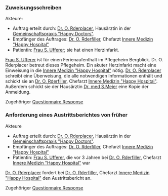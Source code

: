 ### Zuweisungsschreiben
Akteure:

* Auftrag erteilt durch: [Dr. O. Rderplacer](Practitioner-ORderplacer.html), Hausärztin in der [Gemeinschaftspraxis "Happy Doctors"](Organization-HappyDoctors.html).
* Empfänger des Auftrages: [Dr. O. Rderfiller](Practitioner-ORderfiller.html), Chefarzt [Innere Medizin "Happy Hospital"](Organization-HappyHospital.html)
* Patientin: [Frau S. Ufferer](Patient-SUfferer.html); sie hat einen Herzinfarkt.

[Frau S. Ufferer](Patient-SUfferer.html) ist für einen Ferienaufenthalt im Pflegeheim Bergblick. Dr. O. Rderplacer betreut dieses Pflegeheim. Ein akuter Herzinfarkt macht eine Einweisung in die [Innere Medizin "Happy Hospital"](Organization-HappyHospital.html) nötig. [Dr. O. Rderplacer](Practitioner-ORderplacer.html) schreibt eine Überweisung, die alle notwendigen Informationen enthält und schickt sie an [Dr. O. Rderfiller](Practitioner-ORderfiller.html), Chefarzt [Innere Medizin "Happy Hospital"](Organization-HappyHospital.html). Außerdem schickt sie der Hausärztin [Dr. med S.Meier](Practitioner-SMeier.html) eine Kopie der Anmeldung.

Zugehöriger [Questionnaire Response](QuestionnaireResponse-QuestionnaireResponseEtocTransCare.html)


### Anforderung eines Austrittsberichtes von früher
Akteure

* Auftrag erteilt durch: [Dr. O. Rderplacer](Practitioner-ORderplacer.html), Hausärztin in der [Gemeinschaftspraxis "Happy Doctors"](Organization-HappyDoctors.html).
* Empfänger des Auftrages: [Dr. O. Rderfiller](Practitioner-ORderfiller.html), Chefarzt [Innere Medizin "Happy Hospital"](Organization-HappyHospital.html)
* Patientin: [Frau S. Ufferer](Patient-SUfferer.html), die vor 3 Jahren bei [Dr. O. Rderfiller](Practitioner-ORderfiller.html), Chefarzt [Innere Medizin "Happy Hospital"](Organization-HappyHospital.html) war

 [Dr. O. Rderplacer](Practitioner-ORderplacer.html) fordert bei [Dr. O. Rderfiller](Practitioner-ORderfiller.html), Chefarzt [Innere Medizin "Happy Hospital"](Organization-HappyHospital.html) den Austrittsbericht an.


Zugehöriger [Questionnaire Response](QuestionnaireResponse-QuestionnaireResponseEtocRequestPrevious.html)